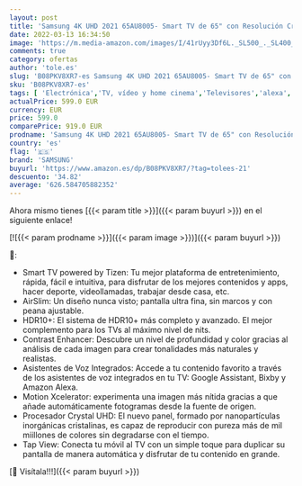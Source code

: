 ```yaml
---
layout: post
title: 'Samsung 4K UHD 2021 65AU8005- Smart TV de 65" con Resolución Crystal UHD  Procesador Crystal UHD  HDR10+  Motion Xcelerator  Contrast Enhancer y Alexa Integrada'
date: 2022-03-13 16:34:50
image: 'https://m.media-amazon.com/images/I/41rUyy3Df6L._SL500_._SL400_.jpg'
comments: true
category: ofertas
author: 'tole.es'
slug: 'B08PKV8XR7-es Samsung 4K UHD 2021 65AU8005- Smart TV de 65" con...'
sku: 'B08PKV8XR7-es'
tags: [ 'Electrónica','TV, vídeo y home cinema','Televisores','alexa','samsung', ]
actualPrice: 599.0 EUR
currency: EUR
price: 599.0
comparePrice: 919.0 EUR
prodname: 'Samsung 4K UHD 2021 65AU8005- Smart TV de 65" con Resolución Crystal UHD  Procesador Crystal UHD  HDR10+  Motion Xcelerator  Contrast Enhancer y Alexa Integrada'
country: 'es'
flag: '🇪🇸'
brand: 'SAMSUNG'
buyurl: 'https://www.amazon.es/dp/B08PKV8XR7/?tag=tolees-21'
descuento: '34.82'
average: '626.584705882352'
---
```


Ahora mismo tienes [{{< param title >}}]({{< param buyurl >}}) en el siguiente enlace!

[![{{< param prodname >}}]({{< param image >}})]({{< param buyurl >}})

🔎:

- Smart TV powered by Tizen: Tu mejor plataforma de entretenimiento, rápida, fácil e intuitiva, para disfrutar de los mejores contenidos y apps, hacer deporte, videollamadas, trabajar desde casa, etc.
- AirSlim: Un diseño nunca visto; pantalla ultra fina, sin marcos y con peana ajustable.
- HDR10+: El sistema de HDR10+ más completo y avanzado. El mejor complemento para los TVs al máximo nivel de nits.
- Contrast Enhancer: Descubre un nivel de profundidad y color gracias al análisis de cada imagen para crear tonalidades más naturales y realistas.
- Asistentes de Voz Integrados: Accede a tu contenido favorito a través de los asistentes de voz integrados en tu TV: Google Assistant, Bixby y Amazon Alexa.
- Motion Xcelerator: experimenta una imagen más nítida gracias a que añade automáticamente fotogramas desde la fuente de origen.
- Procesador Crystal UHD: El nuevo panel, formado por nanopartículas inorgánicas cristalinas, es capaz de reproducir con pureza más de mil miillones de colores sin degradarse con el tiempo.
- Tap View: Conecta tu móvil al TV con un simple toque para duplicar su pantalla de manera automática y disfrutar de tu contenido en grande.

[🛒 Visítala!!!]({{< param buyurl >}})
